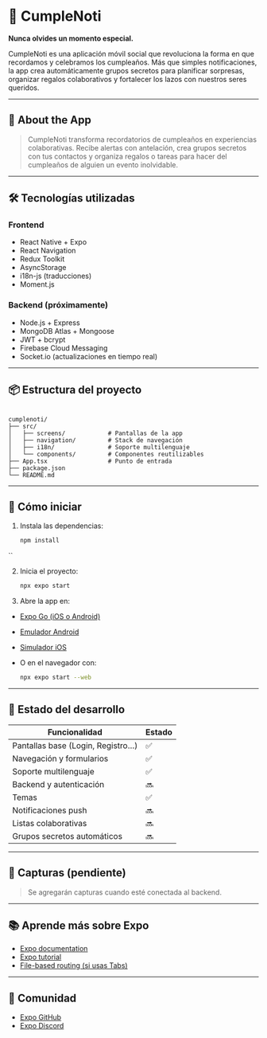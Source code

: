 # 🎉 CumpleNoti

**Nunca olvides un momento especial.**

CumpleNoti es una aplicación móvil social que revoluciona la forma en que recordamos y celebramos los cumpleaños. Más que simples notificaciones, la app crea automáticamente grupos secretos para planificar sorpresas, organizar regalos colaborativos y fortalecer los lazos con nuestros seres queridos.

---

## 📱 About the App

> CumpleNoti transforma recordatorios de cumpleaños en experiencias colaborativas. Recibe alertas con antelación, crea grupos secretos con tus contactos y organiza regalos o tareas para hacer del cumpleaños de alguien un evento inolvidable.

---

## 🛠 Tecnologías utilizadas

### Frontend
- React Native + Expo
- React Navigation
- Redux Toolkit
- AsyncStorage
- i18n-js (traducciones)
- Moment.js

### Backend (próximamente)
- Node.js + Express
- MongoDB Atlas + Mongoose
- JWT + bcrypt
- Firebase Cloud Messaging
- Socket.io (actualizaciones en tiempo real)

---

## 📦 Estructura del proyecto

```

cumplenoti/
├── src/
│   ├── screens/            # Pantallas de la app
│   ├── navigation/         # Stack de navegación
│   ├── i18n/               # Soporte multilenguaje
│   └── components/         # Componentes reutilizables
├── App.tsx                 # Punto de entrada
├── package.json
└── README.md

````

---

## 🚀 Cómo iniciar

1. Instala las dependencias:

   ```bash
   npm install
   
``

2. Inicia el proyecto:

   ```bash
   npx expo start
   ```

3. Abre la app en:

* [Expo Go (iOS o Android)](https://expo.dev/go)
* [Emulador Android](https://docs.expo.dev/workflow/android-studio-emulator/)
* [Simulador iOS](https://docs.expo.dev/workflow/ios-simulator/)
* O en el navegador con:

  ```bash
  npx expo start --web
  ```

---

## 🧪 Estado del desarrollo

| Funcionalidad                     | Estado |
| --------------------------------- | ------ |
| Pantallas base (Login, Registro…) | ✅      |
| Navegación y formularios          | ✅      |
| Soporte multilenguaje             | ✅      |
| Backend y autenticación           | 🔜     |
| Temas           | ✅     |
| Notificaciones push               | 🔜     |
| Listas colaborativas              | 🔜     |
| Grupos secretos automáticos       | 🔜     |

---

## 📸 Capturas (pendiente)

> Se agregarán capturas cuando esté conectada al backend.

---

## 📚 Aprende más sobre Expo

* [Expo documentation](https://docs.expo.dev/)
* [Expo tutorial](https://docs.expo.dev/tutorial/introduction/)
* [File-based routing (si usas Tabs)](https://docs.expo.dev/router/introduction/)

---

## 🤝 Comunidad

* [Expo GitHub](https://github.com/expo/expo)
* [Expo Discord](https://chat.expo.dev)

